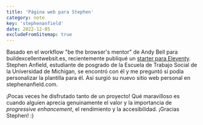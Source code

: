 ```yaml
---
title: 'Página web para Stephen'
category: note
key: 'stephenanfield'
date: 2022-12-05
excludeFromSitemap: true
---
```


Basado en el workflow "be the browser's mentor" de Andy Bell para buildexcellentwebsit.es, recientemente publiqué un [starter para Eleventy](https://github.com/madrilene/eleventy-excellent). Stephen Anfield, estudiante de posgrado de la Escuela de Trabajo Social de la Universidad de Michigan, se encontró con él y me preguntó si podía personalizar la plantilla para él. Así surgió su nuevo sitio web personal en stephenanfield.com.

¡Pocas veces he disfrutado tanto de un proyecto! Qué maravilloso es cuando alguien aprecia genuinamente el valor y la importancia de _progressive enhancement_, el rendimiento y la accesibilidad. ¡Gracias Stephen! :)
